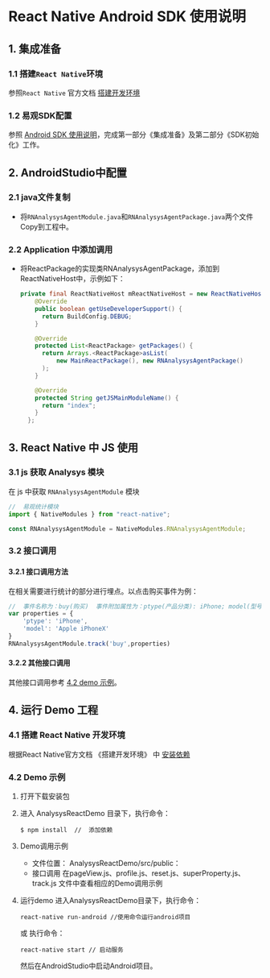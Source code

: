 # React Native Android SDK 使用说明

## 1. 集成准备

### 1.1 搭建`React Native`环境
参照`React Native` 官方文档 [搭建开发环境](https://reactnative.cn/docs/getting-started/)

### 1.2 易观SDK配置<span id = "SDKSetting">
参照 [Android SDK 使用说明](https://ark.analysys.cn/docs/v2/manual/sdk_android.html)，完成第一部分《集成准备》及第二部分《SDK初始化》工作。

## 2. AndroidStudio中配置<span id = "moduleImport">

### 2.1 java文件复制
* 将`RNAnalysysAgentModule.java`和`RNAnalysysAgentPackage.java`两个文件Copy到工程中。

### 2.2 Application 中添加调用

* 将ReactPackage的实现类RNAnalysysAgentPackage，添加到ReactNativeHost中，示例如下：
    
    ```Java
    private final ReactNativeHost mReactNativeHost = new ReactNativeHost(this) {
        @Override
        public boolean getUseDeveloperSupport() {
          return BuildConfig.DEBUG;
        }
    
        @Override
        protected List<ReactPackage> getPackages() {
          return Arrays.<ReactPackage>asList(
              new MainReactPackage(), new RNAnalysysAgentPackage()
          );
        }
    
        @Override
        protected String getJSMainModuleName() {
          return "index";
        }
      };
    ```
    
    
## 3. React Native 中 JS 使用
### 3.1 js 获取 Analysys 模块
在 js 中获取 `RNAnalysysAgentModule` 模块

```js
//  易观统计模块
import { NativeModules } from "react-native";

const RNAnalysysAgentModule = NativeModules.RNAnalysysAgentModule;
```

### 3.2 接口调用
#### 3.2.1 接口调用方法

在相关需要进行统计的部分进行埋点。以点击购买事件为例：

```js
//  事件名称为：buy(购买)  事件附加属性为：ptype(产品分类): iPhone; model(型号): iPhone X
var properties = {
    'ptype': 'iPhone',
    'model': 'Apple iPhoneX'
}
RNAnalysysAgentModule.track('buy',properties)
```

#### 3.2.2 其他接口调用

其他接口调用参考 [4.2 demo 示例](#demo)。

## 4. 运行 Demo 工程
### 4.1 搭建 React Native 开发环境

根据React Native官方文档 《搭建开发环境》 中 [安装依赖](https://reactnative.cn/docs/getting-started/#%E5%AE%89%E8%A3%85%E4%BE%9D%E8%B5%96)

### 4.2 Demo 示例<span id = "demo">
<!--
1. 创建工程
$ react-native init AnalysysReactDemo
2. 添加java文件RNAnalysysAgentPackage.java和RNAnalysysAgentModule.java
3. 在Application中添加 RNAnalysysAgentPackage
4. 复制src文件夹到项目目录
5. 将`项目/index.js`文件内App指向，由`import App from './App';`修改为`import App from './src/index';`
-->
1. 打开下载安装包
2. 进入 AnalysysReactDemo 目录下，执行命令：

    ```shell
    $ npm install  //  添加依赖
    ```
3. Demo调用示例
    * 文件位置：
        AnalysysReactDemo/src/public：
    * 接口调用
        在pageView.js、profile.js、reset.js、superProperty.js、track.js 文件中查看相应的Demo调用示例
4. 运行demo
     进入AnalysysReactDemo目录下，执行命令：

    ```
    react-native run-android //使用命令运行android项目
    ```
    或 执行命令：
    
    ```
    react-native start // 启动服务
    ```
    然后在AndroidStudio中启动Android项目。
    
<!--
    * 完成 [1.2 易观SDK配置](#SDKSetting)
    * 将 SDK 文件夹下 `RNAnalysysAgentModule.h` 和 `RNAnalysysAgentModule.m` 导入工程参照[2.1](#moduleImport)
    * 完成 [2.2 Application中添加调用](#moduleRegist)
    * 运行AndroidStudio，点击Demo按钮，在Logcat中查看日志信息
-->



